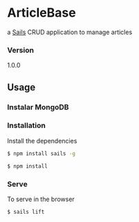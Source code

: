 # ArticleBase

a [Sails](http://sailsjs.org) CRUD application to manage articles

### Version
1.0.0

## Usage

### Instalar MongoDB

### Installation

Install the dependencies

```sh
$ npm install sails -g
```

```sh
$ npm install
```

### Serve
To serve in the browser

```sh
$ sails lift
```
